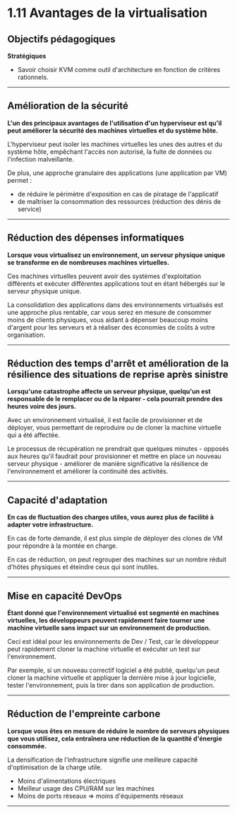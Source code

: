 # 1.11 Avantages de la virtualisation

## Objectifs pédagogiques

**Stratégiques**

- Savoir choisir KVM comme outil d'architecture en fonction de critères rationnels.

---
## Amélioration de la sécurité 

**L'un des principaux avantages de l'utilisation d'un hyperviseur est qu'il peut améliorer la sécurité des machines virtuelles et du système hôte.** 

L'hyperviseur peut isoler les machines virtuelles les unes des autres et du système hôte, empêchant l'accès non autorisé, la fuite de données ou l'infection malveillante.

De plus, une approche granulaire des applications (une application par VM) permet :

- de réduire le périmètre d'exposition en cas de piratage de l'applicatif
- de maîtriser la consommation des ressources (réduction des dénis de service)

---
## Réduction des dépenses informatiques

**Lorsque vous virtualisez un environnement, un serveur physique unique se transforme en de nombreuses machines virtuelles.** 

Ces machines virtuelles peuvent avoir des systèmes d'exploitation différents et exécuter différentes applications tout en étant hébergés sur le serveur physique unique.

La consolidation des applications dans des environnements virtualisés est une approche plus rentable, car vous serez en mesure de consommer moins de clients physiques, vous aidant à dépenser beaucoup moins d'argent pour les serveurs et à réaliser des économies de coûts à votre organisation.

---

## Réduction des temps d'arrêt et amélioration de la résilience des situations de reprise après sinistre

**Lorsqu'une catastrophe affecte un serveur physique, quelqu'un est responsable de le remplacer ou de la réparer - cela pourrait prendre des heures voire des jours.** 

Avec un environnement virtualisé, il est facile de provisionner et de déployer, vous permettant de reproduire ou de cloner la machine virtuelle qui a été affectée. 

Le processus de récupération ne prendrait que quelques minutes - opposés aux heures qu'il faudrait pour provisionner et mettre en place un nouveau serveur physique - améliorer de manière significative la résilience de l'environnement et améliorer la continuité des activités.

---

## Capacité d'adaptation 

**En cas de fluctuation des charges utiles, vous aurez plus de facilité à adapter votre infrastructure.** 

En cas de forte demande, il est plus simple de déployer des clones de VM pour répondre à la montée en charge.

En cas de réduction, on peut regrouper des machines sur un nombre réduit d'hôtes physiques et éteindre ceux qui sont inutiles.

---

## Mise en capacité DevOps

**Étant donné que l'environnement virtualisé est segmenté en machines virtuelles, les développeurs peuvent rapidement faire tourner une machine virtuelle sans impact sur un environnement de production.** 

Ceci est idéal pour les environnements de Dev / Test, car le développeur peut rapidement cloner la machine virtuelle et exécuter un test sur l'environnement.

Par exemple, si un nouveau correctif logiciel a été publié, quelqu'un peut cloner la machine virtuelle et appliquer la dernière mise à jour logicielle, tester l'environnement, puis la tirer dans son application de production. 


---

## Réduction de l'empreinte carbone

**Lorsque vous êtes en mesure de réduire le nombre de serveurs physiques que vous utilisez, cela entraînera une réduction de la quantité d'énergie consommée.** 

La densification de l'infrastructure signifie une meilleure capacité d'optimisation de la charge utile.

* Moins d'alimentations électriques
* Meilleur usage des CPU/RAM sur les machines 
* Moins de ports réseaux => moins d'équipements réseaux
---
